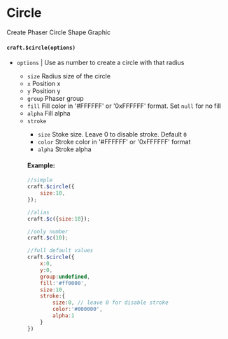 # Circle

Create Phaser Circle Shape Graphic 

#### `craft.$circle(options)`

- `options` <Object> | <Number> Use as number to create a circle with that radius
  - `size` <Number> Radius size of the circle
  - `x` <Number> Position x
  - `y` <Number> Position y
  - `group` Phaser group
  - `fill` <String> Fill color in '#FFFFFF' or '0xFFFFFF' format. Set `null` for no fill
  - `alpha` <Number> Fill alpha
  - `stroke` <Object>
    - `size` <Number> Stoke size. Leave 0 to disable stroke. Default `0`
    - `color` <String> Stroke color in '#FFFFFF' or '0xFFFFFF' format
    - `alpha` <Alpha> Stroke alpha

#### Example:

```javascript
//simple
craft.$circle({
	size:10,
});

//alias 
craft.$c({size:10});

//only number 
craft.$c(10);

//full default values
craft.$circle({
	x:0,
	y:0,
	group:undefined,
	fill:'#ff0000',
	size:10,
	stroke:{
		size:0, // leave 0 for disable stroke
		color:'#000000',
		alpha:1
	}
})
```
